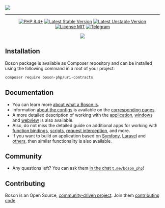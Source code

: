 <a href="https://github.com/boson-php/boson">
    <img align="center" src="https://habrastorage.org/webt/-8/h1/5o/-8h15o6klbga13kzsltqqmk8jlm.png" />
</a>

---

<p align="center">
    <a href="https://packagist.org/packages/boson-php/uri-contracts"><img src="https://poser.pugx.org/boson-php/uri-contracts/require/php?style=for-the-badge" alt="PHP 8.4+"></a>
    <a href="https://packagist.org/packages/boson-php/uri-contracts"><img src="https://poser.pugx.org/boson-php/uri-contracts/version?style=for-the-badge" alt="Latest Stable Version"></a>
    <a href="https://packagist.org/packages/boson-php/uri-contracts"><img src="https://poser.pugx.org/boson-php/uri-contracts/v/unstable?style=for-the-badge" alt="Latest Unstable Version"></a>
    <a href="https://raw.githubusercontent.com/boson-php/boson/blob/master/LICENSE"><img src="https://poser.pugx.org/boson-php/uri-contracts/license?style=for-the-badge" alt="License MIT"></a>
    <a href="https://t.me/boson_php"><img src="https://img.shields.io/static/v1?label=&message=Join+To+Community&color=24A1DE&style=for-the-badge&logo=telegram&logoColor=white" alt="Telegram" /></a>
</p>
<p align="center">
    <a href="https://github.com/boson-php/uri-contracts/actions/workflows/tests.yml"><img src="https://img.shields.io/github/actions/workflow/status/boson-php/boson/tests.yml?label=Tests&style=flat-square&logo=unpkg"></a>
</p>

## Installation

Boson package is available as Composer repository and can 
be installed using the following command in a root of your project:

```bash
composer require boson-php/uri-contracts
```

## Documentation

- You can learn more [about what a Boson is](https://bosonphp.com/doc/0.19/introduction).
- Information [about the configs](https://bosonphp.com/doc/0.19/configuration) is 
  available on the [corresponding pages](https://bosonphp.com/doc/0.19/application-configuration).
- A more detailed description of working with the [application](https://bosonphp.com/doc/0.19/application), 
  [windows](https://bosonphp.com/doc/0.19/window) and [webview](https://bosonphp.com/doc/0.19/webview) 
  is also available.
- Also, do not miss the detailed guide on additional apps for working with 
  [function bindings](https://bosonphp.com/doc/0.19/bindings-api),
  [scripts](https://bosonphp.com/doc/0.19/scripts-api),
  [request interception](https://bosonphp.com/doc/0.19/schemes-api), and more.
- If you want to build an application based on 
  [Symfony](https://bosonphp.com/doc/0.19/symfony-adapter), 
  [Laravel](https://bosonphp.com/doc/0.19/laravel-adapter) and 
  [others](https://bosonphp.com/doc/0.19/psr7-adapter), 
  then similar functionality is also available.

## Community

- Any questions left? You can ask them 
  [in the chat `t.me/boson_php`](https://t.me/boson_php)!

## Contributing

Boson is an Open Source, [community-driven project](https://github.com/boson-php/boson/graphs/contributors). 
Join them [contributing code](https://bosonphp.com/doc/0.19/contribution).

